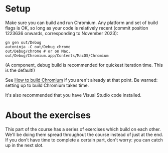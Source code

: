 # Setup

Make sure you can build and run Chromium. Any platform and set of build flags is
OK, so long as your code is relatively recent (commit position 1223636 onwards,
corresponding to November 2023):

```shell
gn gen out/Debug
autoninja -C out/Debug chrome
out/Debug/chrome # or on Mac, out/Debug/Chromium.app/Contents/MacOS/Chromium
```

(A component, debug build is recommended for quickest iteration time. This is
the default!)

See
[How to build Chromium](https://www.chromium.org/developers/how-tos/get-the-code/)
if you aren't already at that point. Be warned: setting up to build Chromium
takes time.

It's also recommended that you have Visual Studio code installed.

# About the exercises

This part of the course has a series of exercises which build on each other.
We'll be doing them spread throughout the course instead of just at the end. If
you don't have time to complete a certain part, don't worry: you can catch up in
the next slot.
